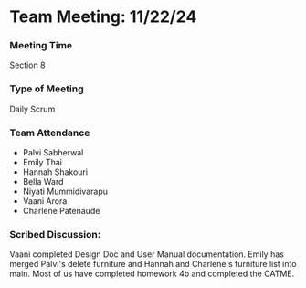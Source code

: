 # Team Meeting: 11/22/24

### Meeting Time
Section 8

### Type of Meeting
Daily Scrum

### Team Attendance
* Palvi Sabherwal
* Emily Thai
* Hannah Shakouri
* Bella Ward 
* Niyati Mummidivarapu
* Vaani Arora
* Charlene Patenaude

### Scribed Discussion:
Vaani completed Design Doc and User Manual documentation. Emily has merged Palvi's delete furniture and Hannah and Charlene's furniture list
into main. Most of us have completed homework 4b and completed the CATME. 
